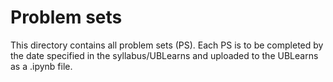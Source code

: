 # Problem sets

This directory contains all problem sets (PS). Each PS is to be completed by the date specified in the syllabus/UBLearns and uploaded to the UBLearns as a .ipynb file.
